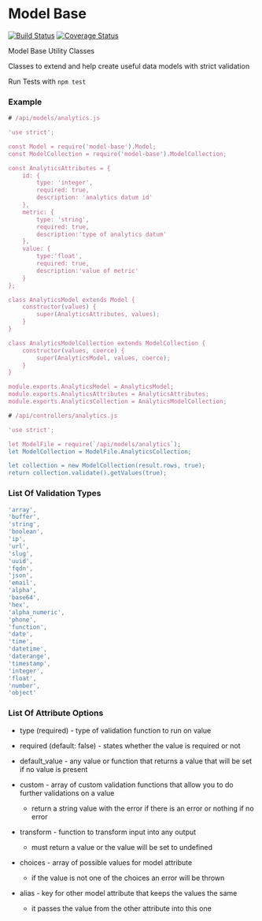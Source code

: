 # Model Base

[![Build Status](https://travis-ci.org/devotox/model-base.svg?branch=master)](https://travis-ci.org/devotox/model-base)
[![Coverage Status](https://coveralls.io/repos/github/devotox/model-base/badge.svg)](https://coveralls.io/github/devotox/model-base)

Model Base Utility Classes

Classes to  extend and help create useful data models with strict validation

Run Tests with `npm test`

### Example

```javascript
# /api/models/analytics.js

'use strict';

const Model = require('model-base').Model;
const ModelCollection = require('model-base').ModelCollection;

const AnalyticsAttributes = {
	id: {
		type: 'integer',
		required: true,
		description: 'analytics datum id'
	},
	metric: {
		type: 'string',
		required: true,
		description:'type of analytics datum'
	},
	value: {
		type:'float',
		required: true,
		description:'value of metric'
	}
};

class AnalyticsModel extends Model {
	constructor(values) {
		super(AnalyticsAttributes, values);
	}
}

class AnalyticsModelCollection extends ModelCollection {
	constructor(values, coerce) {
		super(AnalyticsModel, values, coerce);
	}
}

module.exports.AnalyticsModel = AnalyticsModel;
module.exports.AnalyticsAttributes = AnalyticsAttributes;
module.exports.AnalyticsCollection = AnalyticsModelCollection;
```

```javascript
# /api/controllers/analytics.js

'use strict';

let ModelFile = require(`/api/models/analytics`);
let ModelCollection = ModelFile.AnalyticsCollection;

let collection = new ModelCollection(result.rows, true);
return collection.validate().getValues(true);
```

### List Of Validation Types

```javascript
'array',
'buffer',
'string',
'boolean',
'ip',
'url',
'slug',
'uuid',
'fqdn',
'json',
'email',
'alpha',
'base64',
'hex',
'alpha_numeric',
'phone',
'function',
'date',
'time',
'datetime',
'daterange',
'timestamp',
'integer',
'float',
'number',
'object'
  ```


### List Of Attribute Options
- type (required) - type of validation function to run on value

- required (default: false) - states whether the value is required or not

- default_value - any value or function that returns a value that will be set if no value is present

- custom - array of custom validation functions that allow you to do further validations on a value
	- return a string value with the error if there is an error or nothing if no error

- transform - function to transform input into any output
	- must return a value or the value will be set to undefined

- choices - array of possible values for model attribute
	- if the value is not one of the choices an error will be thrown

- alias - key for other model attribute that keeps the values the same
	- it passes the value from the other attribute into this one

